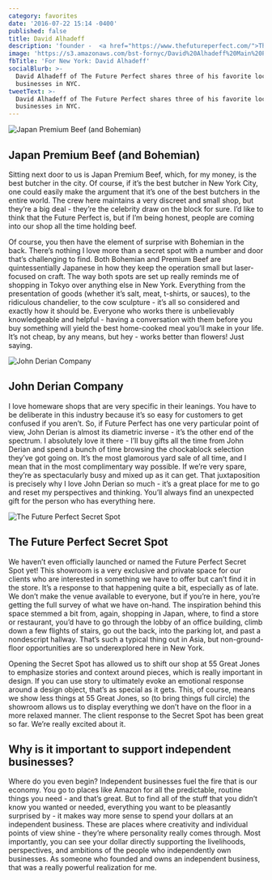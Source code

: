 ```yaml
---
category: favorites
date: '2016-07-22 15:14 -0400'
published: false
title: David Alhadeff
description: 'founder -  <a href="https://www.thefutureperfect.com/">The Future Perfect</a>'
image: 'https://s3.amazonaws.com/bst-fornyc/David%20Alhadeff%20Main%20Portrait.jpg'
fbTitle: 'For New York: David Alhadeff'
socialBlurb: >-
  David Alhadeff of The Future Perfect shares three of his favorite local
  businesses in NYC.
tweetText: >-
  David Alhadeff of The Future Perfect shares three of his favorite local
  businesses in NYC.
---
```

![Japan Premium Beef (and Bohemian)](https://s3.amazonaws.com/bst-fornyc/David%20Alhadeff%20Japan%20Premium%20Beef.jpg)
## Japan Premium Beef (and Bohemian)
Sitting next door to us is Japan Premium Beef, which, for my money, is the best butcher in the city. Of course, if it’s the best butcher in New York City, one could easily make the argument that it’s one of the best butchers in the entire world. The crew here maintains a very discreet and small shop, but they’re a big deal - they’re the celebrity draw on the block for sure. I’d like to think that the Future Perfect is, but if I’m being honest, people are coming into our shop all the time holding beef. 

Of course, you then have the element of surprise with Bohemian in the back. There’s nothing I love more than a secret spot with a number and door that’s challenging to find. Both Bohemian and Premium Beef are quintessentially Japanese in how they keep the operation small but laser-focused on craft. The way both spots are set up really reminds me of shopping in Tokyo over anything else in New York. Everything from the presentation of goods (whether it’s salt, meat, t-shirts, or sauces), to the ridiculous chandelier, to the cow sculpture - it’s all so considered and exactly how it should be. Everyone who works there is unbelievably knowledgeable and helpful - having a conversation with them before you buy something will yield the best home-cooked meal you’ll make in your life. It’s not cheap, by any means, but hey - works better than flowers! Just saying.

![John Derian Company](https://s3.amazonaws.com/bst-fornyc/David%20Alhadeff%20John%20Derian.jpg)
## John Derian Company
I love homeware shops that are very specific in their leanings. You have to be deliberate in this industry because it’s so easy for customers to get confused if you aren’t. So, if Future Perfect has one very particular point of view, John Derian is almost its diametric inverse - it’s the other end of the spectrum. I absolutely love it there - I’ll buy gifts all the time from John Derian and spend a bunch of time browsing the chockablock selection they’ve got going on. It’s the most glamorous yard sale of all time, and I mean that in the most complimentary way possible. If we’re very spare, they’re as spectacularly busy and mixed up as it can get. That juxtaposition is precisely why I love John Derian so much - it’s a great place for me to go and reset my perspectives and thinking. You’ll always find an unexpected gift for the person who has everything here. 

![The Future Perfect Secret Spot](https://s3.amazonaws.com/bst-fornyc/David%20Alhadeff%20Future%20Perfect%20Secret%20Spot.jpg)
## The Future Perfect Secret Spot
We haven’t even officially launched or named the Future Perfect Secret Spot yet! This showroom is a very exclusive and private space for our clients who are interested in something we have to offer but can’t find it in the store. It’s a response to that happening quite a bit, especially as of late. We don’t make the venue available to everyone, but if you’re in here, you’re getting the full survey of what we have on-hand. The inspiration behind this space stemmed a bit from, again, shopping in Japan, where, to find a store or restaurant, you’d have to go through the lobby of an office building, climb down a few flights of stairs, go out the back, into the parking lot, and past a nondescript hallway. That’s such a typical thing out in Asia, but non-ground-floor opportunities are so underexplored here in New York.

Opening the Secret Spot has allowed us to shift our shop at 55 Great Jones to emphasize stories and context around pieces, which is really important in design. If you can use story to ultimately evoke an emotional response around a design object, that’s as special as it gets. This, of course, means we show less things at 55 Great Jones, so (to bring things full circle) the showroom allows us to display everything we don’t have on the floor in a more relaxed manner. The client response to the Secret Spot has been great so far. We’re really excited about it. 

## Why is it important to support independent businesses?
Where do you even begin? Independent businesses fuel the fire that is our economy. You go to places like Amazon for all the predictable, routine things you need - and that’s great. But to find all of the stuff that you didn’t know you wanted or needed, everything you want to be pleasantly surprised by - it makes way more sense to spend your dollars at an independent business. These are places where creativity and individual points of view shine - they’re where personality really comes through. Most importantly, you can see your dollar directly supporting the livelihoods, perspectives, and ambitions of the people who independently own businesses. As someone who founded and owns an independent business, that was a really powerful realization for me. 